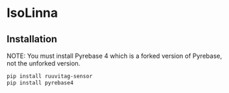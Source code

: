 # IsoLinna

## Installation
NOTE: You must install Pyrebase 4 which is a forked version of Pyrebase, not the unforked version.
```sh
pip install ruuvitag-sensor
pip install pyrebase4
```
